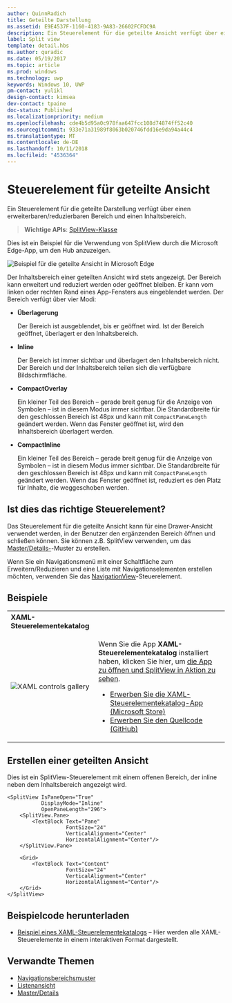 ```yaml
---
author: QuinnRadich
title: Geteilte Darstellung
ms.assetid: E9E4537F-1160-4183-9A83-26602FCFDC9A
description: Ein Steuerelement für die geteilte Ansicht verfügt über einen erweiterbaren/reduzierbaren Bereich und einen Inhaltsbereich.
label: Split view
template: detail.hbs
ms.author: quradic
ms.date: 05/19/2017
ms.topic: article
ms.prod: windows
ms.technology: uwp
keywords: Windows 10, UWP
pm-contact: yulikl
design-contact: kimsea
dev-contact: tpaine
doc-status: Published
ms.localizationpriority: medium
ms.openlocfilehash: cde4b5d95a0c978faa647fcc108d74874ff52c40
ms.sourcegitcommit: 933e71a31989f8063b020746fdd16e9da94a44c4
ms.translationtype: MT
ms.contentlocale: de-DE
ms.lasthandoff: 10/11/2018
ms.locfileid: "4536364"
---
```

# <a name="split-view-control"></a>Steuerelement für geteilte Ansicht

Ein Steuerelement für die geteilte Darstellung verfügt über einen erweiterbaren/reduzierbaren Bereich und einen Inhaltsbereich.

> **Wichtige APIs**: [SplitView-Klasse](https://msdn.microsoft.com/library/windows/apps/dn864360)

Dies ist ein Beispiel für die Verwendung von SplitView durch die Microsoft Edge-App, um den Hub anzuzeigen.

![Beispiel für die geteilte Ansicht in Microsoft Edge](images/split_view_Edge.png)


 Der Inhaltsbereich einer geteilten Ansicht wird stets angezeigt. Der Bereich kann erweitert und reduziert werden oder geöffnet bleiben. Er kann vom linken oder rechten Rand eines App-Fensters aus eingeblendet werden. Der Bereich verfügt über vier Modi:

-   **Überlagerung**

    Der Bereich ist ausgeblendet, bis er geöffnet wird. Ist der Bereich geöffnet, überlagert er den Inhaltsbereich.

-   **Inline**

    Der Bereich ist immer sichtbar und überlagert den Inhaltsbereich nicht. Der Bereich und der Inhaltsbereich teilen sich die verfügbare Bildschirmfläche.

-   **CompactOverlay**

    Ein kleiner Teil des Bereich – gerade breit genug für die Anzeige von Symbolen – ist in diesem Modus immer sichtbar. Die Standardbreite für den geschlossen Bereich ist 48px und kann mit `CompactPaneLength` geändert werden. Wenn das Fenster geöffnet ist, wird den Inhaltsbereich überlagert werden.

-   **CompactInline**

    Ein kleiner Teil des Bereich – gerade breit genug für die Anzeige von Symbolen – ist in diesem Modus immer sichtbar. Die Standardbreite für den geschlossen Bereich ist 48px und kann mit `CompactPaneLength` geändert werden. Wenn das Fenster geöffnet ist, reduziert es den Platz für Inhalte, die weggeschoben werden.

## <a name="is-this-the-right-control"></a>Ist dies das richtige Steuerelement?

Das Steuerelement für die geteilte Ansicht kann für eine Drawer-Ansicht verwendet werden, in der Benutzer den ergänzenden Bereich öffnen und schließen können. Sie können z.B. SplitView verwenden, um das [Master/Details-](master-details.md)-Muster zu erstellen.

Wenn Sie ein Navigationsmenü mit einer Schaltfläche zum Erweitern/Reduzieren und eine Liste mit Navigationselementen erstellen möchten, verwenden Sie das [NavigationView](navigationview.md)-Steuerelement.

## <a name="examples"></a>Beispiele

<table>
<th align="left">XAML-Steuerelementekatalog<th>
<tr>
<td><img src="images/xaml-controls-gallery-sm.png" alt="XAML controls gallery"></img></td>
<td>
    <p>Wenn Sie die App <strong style="font-weight: semi-bold">XAML-Steuerelementekatalog</strong> installiert haben, klicken Sie hier, um <a href="xamlcontrolsgallery:/item/SplitView">die App zu öffnen und SplitView in Aktion zu sehen</a>.</p>
    <ul>
    <li><a href="https://www.microsoft.com/store/productId/9MSVH128X2ZT">Erwerben Sie die XAML-Steuerelementekatalog-App (Microsoft Store)</a></li>
    <li><a href="https://github.com/Microsoft/Windows-universal-samples/tree/master/Samples/XamlUIBasics">Erwerben Sie den Quellcode (GitHub)</a></li>
    </ul>
</td>
</tr>
</table>

## <a name="create-a-split-view"></a>Erstellen einer geteilten Ansicht

Dies ist ein SplitView-Steuerelement mit einem offenen Bereich, der inline neben dem Inhaltsbereich angezeigt wird.
```xaml
<SplitView IsPaneOpen="True"
           DisplayMode="Inline"
           OpenPaneLength="296">
    <SplitView.Pane>
        <TextBlock Text="Pane"
                   FontSize="24"
                   VerticalAlignment="Center"
                   HorizontalAlignment="Center"/>
    </SplitView.Pane>

    <Grid>
        <TextBlock Text="Content"
                   FontSize="24"
                   VerticalAlignment="Center"
                   HorizontalAlignment="Center"/>
    </Grid>
</SplitView>
```

## <a name="get-the-sample-code"></a>Beispielcode herunterladen

- [Beispiel eines XAML-Steuerelementekatalogs](https://github.com/Microsoft/Windows-universal-samples/tree/master/Samples/XamlUIBasics) – Hier werden alle XAML-Steuerelemente in einem interaktiven Format dargestellt.

## <a name="related-topics"></a>Verwandte Themen
- [Navigationsbereichsmuster](navigationview.md)
- [Listenansicht](lists.md)
- [Master/Details](master-details.md)